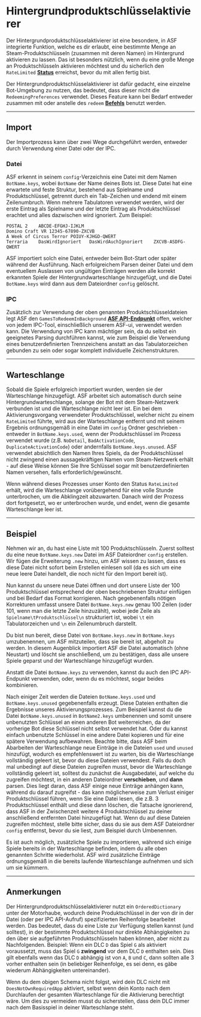 # Hintergrundproduktschlüsselaktivierer

Der Hintergrundproduktschlüsselaktivierer ist eine besondere, in ASF integrierte Funktion, welche es dir erlaubt, eine bestimmte Menge an Steam-Produktschlüsseln (zusammen mit deren Namen) im Hintergrund aktivieren zu lassen. Das ist besonders nützlich, wenn du eine große Menge an Produktschlüsseln aktivieren möchtest und du sicherlich den `RateLimited` **[Status](https://github.com/JustArchi/ArchiSteamFarm/wiki/FAQ-de-de#what-is-the-meaning-of-status-when-redeeming-a-key)** erreichst, bevor du mit allen fertig bist.

Der Hintergrundproduktschlüsselaktivierer ist dafür gedacht, eine einzelne Bot-Umgebung zu nutzen, das bedeutet, dass dieser nicht die `RedeemingPreferences` verwendet. Dieses Feature kann bei Bedarf entweder zusammen mit oder anstelle des `redeem` **[Befehls](https://github.com/JustArchi/ArchiSteamFarm/wiki/Commands-de-DE)** benutzt werden.

* * *

## Import

Der Importprozess kann über zwei Wege durchgeführt werden, entweder durch Verwendung einer Datei oder der IPC.

### Datei

ASF erkennt in seinem `config`-Verzeichnis eine Datei mit dem Namen `BotName.keys`, wobei `BotName` der Name deines Bots ist. Diese Datei hat eine erwartete und feste Struktur, bestehend aus Spielname und Produktschlüssel, getrennt durch ein Tab-Zeichen und endend mit einem Zeilenumbruch. Wenn mehrere Tabulatoren verwendet werden, wird der erste Eintrag als Spielname und der letzte Eintrag als Produktschlüssel erachtet und alles dazwischen wird ignoriert. Zum Beispiel:

    POSTAL 2    ABCDE-EFGHJ-IJKLM
    Domino Craft VR 12345-67890-ZXCVB
    A Week of Circus Terror POIUY-KJHGD-QWERT
    Terraria    DasWirdIgnoriert   DasWirdAuchIgnoriert    ZXCVB-ASDFG-QWERT
    

ASF importiert solch eine Datei, entweder beim Bot-Start oder später während der Ausführung. Nach erfolgreichem Parsen deiner Datei und dem eventuellem Auslassen von ungültigen Einträgen werden alle korrekt erkannten Spiele der Hintergrundwarteschlange hinzugefügt, und die Datei `BotName.keys` wird dann aus dem Dateiordner `config` gelöscht.

### IPC

Zusätzlich zur Verwendung der oben genannten Produktschlüsseldateien legt ASF den `GamesToRedeemInBackground` **[ASF API-Endpunkt](https://github.com/JustArchiNET/ArchiSteamFarm/wiki/IPC#asf-api)** offen, welcher von jedem IPC-Tool, einschließlich unserem ASF-ui, verwendet werden kann. Die Verwendung von IPC kann mächtiger sein, da du selbst ein geeignetes Parsing durchführen kannst, wie zum Beispiel die Verwendung eines benutzerdefinierten Trennzeichens anstatt an das Tabulatorzeichen gebunden zu sein oder sogar komplett individuelle Zeichenstrukturen.

* * *

## Warteschlange

Sobald die Spiele erfolgreich importiert wurden, werden sie der Warteschlange hinzugefügt. ASF arbeitet sich automatisch durch seine Hintergrundwarteschlange, solange der Bot mit dem Steam-Netzwerk verbunden ist und die Warteschlange nicht leer ist. Ein bei dem Aktivierungsvorgang verwendeter Produktschlüssel, welcher nicht zu einem `RateLimited` führte, wird aus der Warteschlange entfernt und mit seinem Ergebnis ordnungsgemäß in eine Datei im `config` Ordner geschrieben - entweder in `BotName.keys.used`, wenn der Produktschlüssel im Prozess verwendet wurde (z.B. `NoDetail`, `BadActivationCode`, `DuplicateActivationCode`) oder andernfalls `BotName.keys.unused`. ASF verwendet absichtlich den Namen Ihres Spiels, da der Produktschlüssel nicht zwingend einen aussagekräftigen Namen vom Steam-Netzwerk erhält - auf diese Weise können Sie Ihre Schlüssel sogar mit benutzerdefinierten Namen versehen, falls erforderlich/gewünscht.

Wenn während dieses Prozesses unser Konto den Status `RateLimited` erhält, wird die Warteschlange vorübergehend für eine volle Stunde unterbrochen, um die Abklingzeit abzuwarten. Danach wird der Prozess dort fortgesetzt, wo er unterbrochen wurde, und endet, wenn die gesamte Warteschlange leer ist.

* * *

## Beispiel

Nehmen wir an, du hast eine Liste mit 100 Produktschlüsseln. Zuerst solltest du eine neue `BotName.keys.new` Datei im ASF Dateiordner `config` erstellen. Wir fügen die Erweiterung `.new` hinzu, um ASF wissen zu lassen, dass es diese Datei nicht sofort beim Erstellen einlesen soll (da es sich um eine neue leere Datei handelt, die noch nicht für den Import bereit ist).

Nun kannst du unsere neue Datei öffnen und dort unsere Liste der 100 Produktschlüssel entsprechend der oben beschriebenen Struktur einfügen und bei Bedarf das Format korrigieren. Nach gegebenenfalls nötigen Korrekturen umfasst unsere Datei `BotName.keys.new` genau 100 Zeilen (oder 101, wenn man die letzte Zeile hinzuzählt), wobei jede Zeile als `Spielname\tProduktschlüssel\n` strukturiert ist, wobei `\t` ein Tabulatorzeichen und `\n` ein Zeilenumbruch darstellt.

Du bist nun bereit, diese Datei von `BotName.keys.new` in `BotName.keys` umzubenennen, um ASF mitzuteilen, dass sie bereit ist, abgeholt zu werden. In diesem Augenblick importiert ASF die Datei automatisch (ohne Neustart) und löscht sie anschließend, um zu bestätigen, dass alle unsere Spiele geparst und der Warteschlange hinzugefügt wurden.

Anstatt die Datei `BotName.keys` zu verwenden, kannst du auch den IPC API-Endpunkt verwenden, oder, wenn du es möchtest, sogar beides kombinieren.

Nach einiger Zeit werden die Dateien `BotName.keys.used` und `BotName.keys.unused` gegebenenfalls erzeugt. Diese Dateien enthalten die Ergebnisse unseres Aktivierungsprozesses. Zum Beispiel kannst du die Datei `BotName.keys.unused` in `BotName2.keys` umbenennen und somit unsere unbenutzten Schlüssel an einen anderen Bot weiterreichen, da der vorherige Bot diese Schlüssel nicht selbst verwendet hat. Oder du kannst einfach unbenutzte Schlüssel in eine andere Datei kopieren und für eine spätere Verwendung aufbewahren. Beachte bitte, dass ASF beim Abarbeiten der Warteschlange neue Einträge in die Dateien `used` und `unused` hinzufügt, wodurch es empfehlenswert ist zu warten, bis die Warteschlange vollständig geleert ist, bevor du diese Dateien verwendest. Falls du doch mal unbedingt auf diese Dateien zugreifen musst, bevor die Warteschlange vollständig geleert ist, solltest du zunächst die Ausgabedatei, auf welche du zugreifen möchtest, in ein anderen Dateiordner **verschieben**, und **dann** parsen. Dies liegt daran, dass ASF einige neue Einträge anhängen kann, während du darauf zugreifst - das kann möglicherweise zum Verlust einiger Produktschlüssel führen, wenn Sie eine Datei lesen, die z.B. 3 Produktschlüssel enthält und diese dann löschen, die Tatsache ignorierend, dass ASF in der Zwischenzeit weitere 4 Produktschlüssel zu deiner anschließend entfernten Datei hinzugefügt hat. Wenn du auf diese Dateien zugreifen möchtest, stelle bitte sicher, dass du sie aus dem ASF Dateiordner `config` entfernst, bevor du sie liest, zum Beispiel durch Umbenennen.

Es ist auch möglich, zusätzliche Spiele zu importieren, während sich einige Spiele bereits in der Warteschlange befinden, indem du alle oben genannten Schritte wiederholst. ASF wird zusätzliche Einträge ordnungsgemäß in die bereits laufende Warteschlange aufnehmen und sich um sie kümmern.

* * *

## Anmerkungen

Der Hintergrundproduktschlüsselaktivierer nutzt ein `OrderedDictionary` unter der Motorhaube, wodurch deine Produktschlüssel in der von dir in der Datei (oder per IPC API-Aufruf) spezifizierten Reihenfolge bearbeitet werden. Das bedeutet, dass du eine Liste zur Verfügung stellen kannst (und solltest), in der bestimmte Produktschlüssel nur direkte Abhängigkeiten zu den über sie aufgeführten Produktschlüsseln haben können, aber nicht zu Nachfolgenden. Beispiel: Wenn ein DLC `D` das Spiel `G` als aktiviert voraussetzt, muss das Spiel `G` **zwingend** vor dem DLC `D` enthalten sein. Dies gilt ebenfalls wenn das DLC `D` abhängig ist von `A`, `B` und `C`, dann sollten alle 3 vorher enthalten sein (in beliebiger Reihenfolge, es sei denn, es gäbe wiederum Abhängigkeiten untereinander).

Wenn du dem obigen Schema nicht folgst, wird dein DLC nicht mit `DoesNotOwnRequiredApp` aktiviert, selbst wenn dein Konto nach dem Durchlaufen der gesamten Warteschlange für die Aktivierung berechtigt wäre. Um dies zu vermeiden musst du sicherstellen, dass dein DLC immer nach dem Basisspiel in deiner Warteschlange steht.